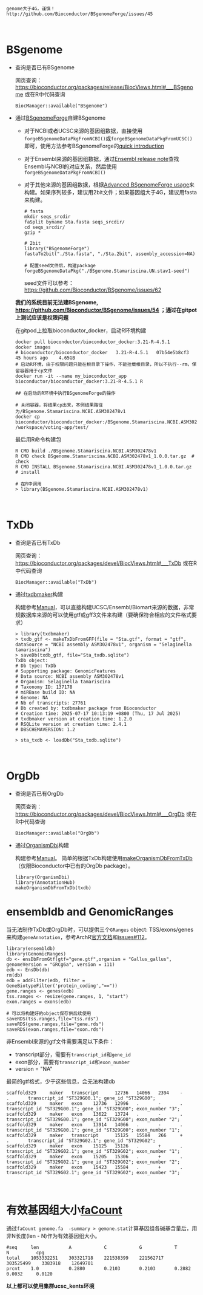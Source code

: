 ```warning
genome大于4G，谨慎！
http://github.com/Bioconductor/BSgenomeForge/issues/45
```

</br>

# BSgenome

- 查询是否已有BSgenome

  网页查询：https://bioconductor.org/packages/release/BiocViews.html#___BSgenome 或在R中代码查询

  ```
  BiocManager::available("BSgenome")
  ```

- 通过[BSgenomeForge](https://github.com/Bioconductor/BSgenomeForge)自建BSgenome
  
  - 对于NCBI或者UCSC来源的基因组数据，直接使用`forgeBSgenomeDataPkgFromNCBI()`或`forgeBSgenomeDataPkgFromUCSC()`即可，使用方法参考BSgenomeForge的[quick introduction](https://bioconductor.org/packages/release/bioc/vignettes/BSgenomeForge/inst/doc/QuickBSgenomeForge.html)

  - 对于Ensembl来源的基因组数据，通过[Ensembl release note](https://ftp.ensembl.org/pub/release-114/species_EnsemblVertebrates.txt)查找Ensembl与NCBI的对应关系，然后使用`forgeBSgenomeDataPkgFromNCBI()`

  - 对于其他来源的基因组数据，根据[Advanced BSgenomeForge usage](https://bioconductor.org/packages/release/bioc/vignettes/BSgenomeForge/inst/doc/AdvancedBSgenomeForge.pdf)来构建。如果序列较多，建议用2bit文件；如果基因组大于4G，建议用fasta来构建。

    ```
    # fasta
    mkdir seqs_srcdir
    faSplit byname Sta.fasta seqs_srcdir/
    cd seqs_srcdir/
    gzip *

    # 2bit
    library("BSgenomeForge")
    fastaTo2bit("./Sta.fasta", "./Sta.2bit", assembly_accession=NA)

    # 配置seed文件后，构建package
    forgeBSgenomeDataPkg("./BSgenome.Stamariscina.UN.stav1-seed")
    ```

    seed文件可以参考：https://github.com/Bioconductor/BSgenome/issues/62

  **我们的系统目前无法建BSgenome, https://github.com/Bioconductor/BSgenome/issues/54 ；通过在gitpot上测试应该是权限问题**

  在gitpod上拉取bioconductor_docker，启动R环境构建

  ```
  docker pull bioconductor/bioconductor_docker:3.21-R-4.5.1 
  docker images 
  # bioconductor/bioconductor_docker   3.21-R-4.5.1   07b54e5b8cf3   45 hours ago    4.65GB
  # 启动R环境，由于权限问题只能在根目录下操作，不能挂载根目录，所以不执行--rm，保留容器用于cp文件
  docker run -it --name my_bioconductor_app bioconductor/bioconductor_docker:3.21-R-4.5.1 R

  ## 在启动的R环境中执行BSgenomeForge的操作

  # 关闭容器，将结果cp出来，本例结果路径为/BSgenome.Stamariscina.NCBI.ASM302478v1
  docker cp bioconductor/bioconductor_docker:/BSgenome.Stamariscina.NCBI.ASM302478v1 /workspace/voting-app/test/
  ```

  最后用R命令构建包

  ```
  R CMD build ./BSgenome.Stamariscina.NCBI.ASM302478v1
  R CMD check BSgenome.Stamariscina.NCBI.ASM302478v1_1.0.0.tar.gz  # check
  R CMD INSTALL BSgenome.Stamariscina.NCBI.ASM302478v1_1.0.0.tar.gz   # install

  # 在R中调用
  > library(BSgenome.Stamariscina.NCBI.ASM302478v1)
  ```

</br>

# TxDb

- 查询是否已有TxDb

  网页查询：https://bioconductor.org/packages/devel/BiocViews.html#___TxDb 或在R中代码查询

  ```
  BiocManager::available("TxDb")
  ```

- 通过[txdbmaker](https://github.com/Bioconductor/txdbmaker)构建

  构建参考[Manual](https://www.bioconductor.org/packages/devel/bioc/vignettes/txdbmaker/inst/doc/txdbmaker.html)，可以直接构建UCSC/Ensembl/Biomart来源的数据，非常规数据库来源的可以使用gtf或gff3文件来构建（要确保符合相应的文件格式要求）

  ```
  > library(txdbmaker)
  > txdb_gtf <- makeTxDbFromGFF(file = "Sta.gtf", format = "gtf", dataSource = "NCBI assembly ASM302478v1", organism = "Selaginella tamariscina")
  > saveDb(txdb_gtf, file="Sta_txdb.sqlite")
  TxDb object:
  # Db type: TxDb
  # Supporting package: GenomicFeatures
  # Data source: NCBI assembly ASM302478v1
  # Organism: Selaginella tamariscina
  # Taxonomy ID: 137178
  # miRBase build ID: NA
  # Genome: NA
  # Nb of transcripts: 27761
  # Db created by: txdbmaker package from Bioconductor
  # Creation time: 2025-07-17 10:13:19 +0800 (Thu, 17 Jul 2025)
  # txdbmaker version at creation time: 1.2.0
  # RSQLite version at creation time: 2.4.1
  # DBSCHEMAVERSION: 1.2
  
  > sta_txdb <- loadDb("Sta_txdb.sqlite")
  ```

</br>

# OrgDb

- 查询是否已有OrgDb

  网页查询：https://bioconductor.org/packages/devel/BiocViews.html#___OrgDb 或在R中代码查询

  ```
  BiocManager::available("OrgDb")
  ```

- 通过[OrganismDbi](https://github.com/Bioconductor/OrganismDbi)构建

  构建参考[Manual](https://bioconductor.org/packages/release/bioc/vignettes/OrganismDbi/inst/doc/OrganismDbi.html)。
  简单的根据TxDb构建使用[makeOrganismDbFromTxDb](https://rdrr.io/bioc/OrganismDbi/man/makeOrganismDbFromTxDb.html)（仅限Bioconductor中已有的OrgDb package）。

  ```
  library(OrganismDbi)
  library(AnnotationHub)
  makeOrganismDbFromTxDb(txdb)
  ```

# ensembldb and GenomicRanges

当无法制作TxDb或OrgDb时，可以提供三个`GRanges` object: TSS/exons/genes来构建`geneAnnotation`，参考ArchR[官方文档](https://www.archrproject.com/bookdown/getting-set-up.html#)和[issues#112](https://github.com/GreenleafLab/ArchR/issues/112#issuecomment-630380660)。

```
library(ensembldb)
library(GenomicRanges)
db <- ensDbFromGtf(gtf="gene.gtf",organism = "Gallus_gallus", genomeVersion = "GRCg6a", version = 111)
edb <- EnsDb(db)
rm(db)
edb = addFilter(edb, filter = GeneBiotypeFilter('protein_coding',"=="))
gene.ranges <- genes(edb)
tss.ranges <- resize(gene.ranges, 1, "start")
exon.ranges = exons(edb)

# 可以将构建好的object保存供后续使用
saveRDS(tss.ranges,file="tss.rds")
saveRDS(gene.ranges,file="gene.rds")
saveRDS(exon.ranges,file="exon.rds")
```

非Ensembl来源的gtf文件需要满足以下条件：
- transcript部分，需要有`transcript_id`和`gene_id`
- exon部分，需要有`transcript_id`和`exon_number`
- version = "NA"

最简的gtf格式，少于这些信息，会无法构建db
```
scaffold329     maker   transcript      12736   14066   2394    -       .       transcript_id "ST329G00.1"; gene_id "ST329G00";
scaffold329     maker   exon    12736   12996   .       -       .       transcript_id "ST329G00.1"; gene_id "ST329G00"; exon_number "3";
scaffold329     maker   exon    13622   13724   .       -       .       transcript_id "ST329G00.1"; gene_id "ST329G00"; exon_number "2";
scaffold329     maker   exon    13914   14066   .       -       .       transcript_id "ST329G00.1"; gene_id "ST329G00"; exon_number "1";
scaffold329     maker   transcript      15125   15584   266     +       .       transcript_id "ST329G02.1"; gene_id "ST329G02";
scaffold329     maker   exon    15125   15126   .       +       .       transcript_id "ST329G02.1"; gene_id "ST329G02"; exon_number "1";
scaffold329     maker   exon    15205   15306   .       +       .       transcript_id "ST329G02.1"; gene_id "ST329G02"; exon_number "2";
scaffold329     maker   exon    15423   15584   .       +       .       transcript_id "ST329G02.1"; gene_id "ST329G02"; exon_number "3";
```

</br>

# 有效基因组大小[faCount](https://github.com/ENCODE-DCC/kentUtils?tab=readme-ov-file)

通过`faCount genome.fa  -summary > gemone.stat`计算基因组各碱基含量后，用非N长度(len - N)作为有效基因组大小。

```
#seq     len           A            C            G            T            N          cpg
total    1053332251    303321718    221538399    221562717    303525499    3383918    12649701
prcnt    1.0           0.2880       0.2103       0.2103       0.2882       0.0032     0.0120
```



**以上都可以使用集群ucsc_kents环境**